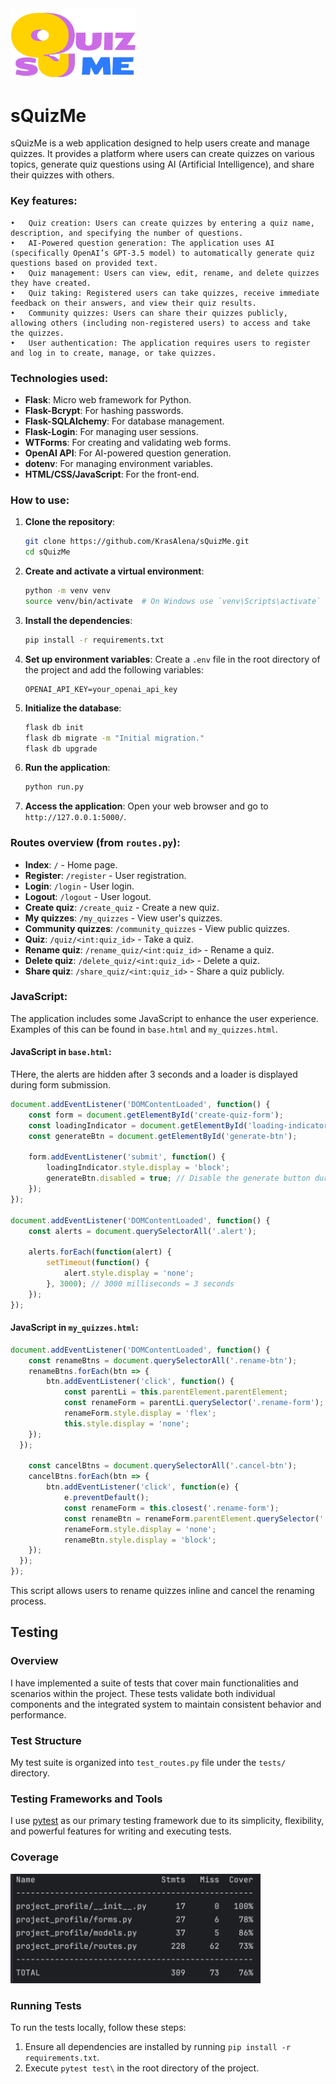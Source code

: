 <img src="project_profile/static/images/quiz_big_logo.png" alt="sQuizMe Logo" style="width: 200px;">

# sQuizMe

sQuizMe is a web application designed to help users create and manage quizzes. It provides a platform where users can create quizzes on various topics, generate quiz questions using AI (Artificial Intelligence), and share their quizzes with others.

### Key features:

	•	Quiz creation: Users can create quizzes by entering a quiz name, description, and specifying the number of questions.
	•	AI-Powered question generation: The application uses AI (specifically OpenAI’s GPT-3.5 model) to automatically generate quiz questions based on provided text.
	•	Quiz management: Users can view, edit, rename, and delete quizzes they have created.
	•	Quiz taking: Registered users can take quizzes, receive immediate feedback on their answers, and view their quiz results.
	•	Community quizzes: Users can share their quizzes publicly, allowing others (including non-registered users) to access and take the quizzes.
	•	User authentication: The application requires users to register and log in to create, manage, or take quizzes.

### Technologies used:

- **Flask**: Micro web framework for Python.
- **Flask-Bcrypt**: For hashing passwords.
- **Flask-SQLAlchemy**: For database management.
- **Flask-Login**: For managing user sessions.
- **WTForms**: For creating and validating web forms.
- **OpenAI API**: For AI-powered question generation.
- **dotenv**: For managing environment variables.
- **HTML/CSS/JavaScript**: For the front-end.

### How to use:

1. **Clone the repository**:
    ```sh
    git clone https://github.com/KrasAlena/sQuizMe.git
    cd sQuizMe
    ```

2. **Create and activate a virtual environment**:
    ```sh
    python -m venv venv
    source venv/bin/activate  # On Windows use `venv\Scripts\activate`
    ```

3. **Install the dependencies**:
    ```sh
    pip install -r requirements.txt
    ```

4. **Set up environment variables**:
    Create a `.env` file in the root directory of the project and add the following variables:
    ```
    OPENAI_API_KEY=your_openai_api_key
    ```

5. **Initialize the database**:
    ```sh
    flask db init
    flask db migrate -m "Initial migration."
    flask db upgrade
    ```

6. **Run the application**:
    ```sh
    python run.py
    ```

7. **Access the application**:
    Open your web browser and go to `http://127.0.0.1:5000/`.

### Routes overview (from `routes.py`):

- **Index**: `/` - Home page.
- **Register**: `/register` - User registration.
- **Login**: `/login` - User login.
- **Logout**: `/logout` - User logout.
- **Create quiz**: `/create_quiz` - Create a new quiz.
- **My quizzes**: `/my_quizzes` - View user's quizzes.
- **Community quizzes**: `/community_quizzes` - View public quizzes.
- **Quiz**: `/quiz/<int:quiz_id>` - Take a quiz.
- **Rename quiz**: `/rename_quiz/<int:quiz_id>` - Rename a quiz.
- **Delete quiz**: `/delete_quiz/<int:quiz_id>` - Delete a quiz.
- **Share quiz**: `/share_quiz/<int:quiz_id>` - Share a quiz publicly.

### JavaScript:

The application includes some JavaScript to enhance the user experience. Examples of this can be found in `base.html` and `my_quizzes.html`.

#### JavaScript in `base.html`:
THere, the alerts are hidden after 3 seconds and a loader is displayed during form submission.
```javascript
document.addEventListener('DOMContentLoaded', function() {
    const form = document.getElementById('create-quiz-form');
    const loadingIndicator = document.getElementById('loading-indicator');
    const generateBtn = document.getElementById('generate-btn');

    form.addEventListener('submit', function() {
        loadingIndicator.style.display = 'block';
        generateBtn.disabled = true; // Disable the generate button during loading
    });
});

document.addEventListener('DOMContentLoaded', function() {
    const alerts = document.querySelectorAll('.alert');

    alerts.forEach(function(alert) {
        setTimeout(function() {
            alert.style.display = 'none';
        }, 3000); // 3000 milliseconds = 3 seconds
    });
});
```
#### JavaScript in `my_quizzes.html`:
```javascript
document.addEventListener('DOMContentLoaded', function() {
    const renameBtns = document.querySelectorAll('.rename-btn');
    renameBtns.forEach(btn => {
        btn.addEventListener('click', function() {
            const parentLi = this.parentElement.parentElement;
            const renameForm = parentLi.querySelector('.rename-form');
            renameForm.style.display = 'flex';
            this.style.display = 'none';
    });
  });

    const cancelBtns = document.querySelectorAll('.cancel-btn');
    cancelBtns.forEach(btn => {
        btn.addEventListener('click', function(e) {
            e.preventDefault();
            const renameForm = this.closest('.rename-form');
            const renameBtn = renameForm.parentElement.querySelector('.rename-btn');
            renameForm.style.display = 'none';
            renameBtn.style.display = 'block';
    });
  });
});
```
This script allows users to rename quizzes inline and cancel the renaming process.
## Testing

### Overview
I have implemented a suite of tests that cover main functionalities and scenarios within the project. These tests validate both individual components and the integrated system to maintain consistent behavior and performance.

### Test Structure
My test suite is organized into `test_routes.py` file under the `tests/` directory.

### Testing Frameworks and Tools
I use [pytest](https://pytest.org/) as our primary testing framework due to its simplicity, flexibility, and powerful features for writing and executing tests. 
### Coverage
<img src="project_profile/static/images/coverage.png" alt="sQuizMe Logo" style="width: 400px;">

### Running Tests
To run the tests locally, follow these steps:
1. Ensure all dependencies are installed by running `pip install -r requirements.txt`.
2. Execute `pytest test\` in the root directory of the project.

